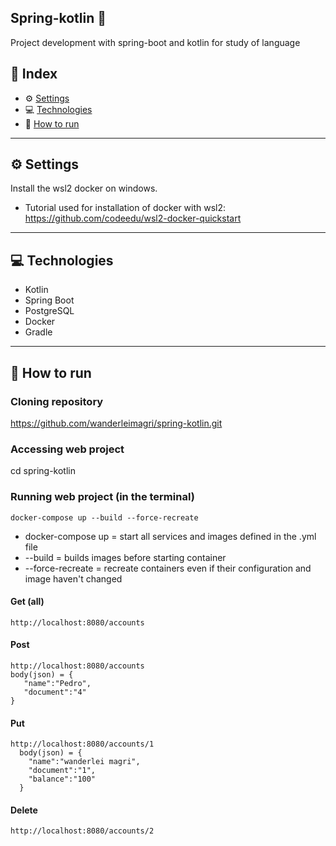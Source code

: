 ## Spring-kotlin :book:

Project development with spring-boot and kotlin for study of language 

## 📌 Index
- ⚙ [Settings](#-settings)
- 💻 [Technologies](#-technologies)
- 🚀 [How to run](#-how-to-run)
---

## ⚙ Settings
  Install the wsl2 docker on windows. 
   - Tutorial used for installation of docker with wsl2: https://github.com/codeedu/wsl2-docker-quickstart
---

## 💻 Technologies
- Kotlin
- Spring Boot
- PostgreSQL
- Docker  
- Gradle
---
 
## 🚀 How to run
  ### Cloning repository
  https://github.com/wanderleimagri/spring-kotlin.git

  ### Accessing web project
  cd spring-kotlin
  
  ### Running web project (in the terminal)
    docker-compose up --build --force-recreate
    
  * docker-compose up = start all services and images defined in the .yml file
  * --build = builds images before starting container
  * --force-recreate = recreate containers even if their configuration and image haven't changed
  
  #### Get (all)
    http://localhost:8080/accounts
  
  #### Post
    http://localhost:8080/accounts
    body(json) = {
       "name":"Pedro",
       "document":"4"
    }
  
  #### Put
    http://localhost:8080/accounts/1
      body(json) = {
        "name":"wanderlei magri",
        "document":"1",
        "balance":"100"
      }
      
  #### Delete
    http://localhost:8080/accounts/2
  

